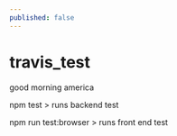 ```yaml
---
published: false
---
```


# travis_test

good morning america

npm test > runs backend test

npm run test:browser > runs front end test
